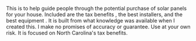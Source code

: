 This is to help guide people through the potential purchase of solar panels for your house. Included are the tax benefits , the best installers, and the best equipment . It is built from what knowledge was available when I created this. I make no promises of accuracy or guarantee. Use at your own risk. It is focused on North Carolina's tax benefits.
